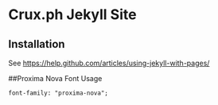 # Crux.ph Jekyll Site

## Installation
See https://help.github.com/articles/using-jekyll-with-pages/

##Proxima Nova Font Usage
```
font-family: "proxima-nova";
```